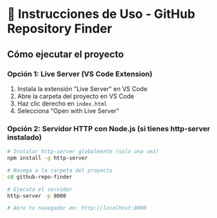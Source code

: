 # 🚀 Instrucciones de Uso - GitHub Repository Finder

## Cómo ejecutar el proyecto

### Opción 1: Live Server (VS Code Extension)
1. Instala la extensión "Live Server" en VS Code
2. Abre la carpeta del proyecto en VS Code
3. Haz clic derecho en `index.html`
4. Selecciona "Open with Live Server"

### Opción 2: Servidor HTTP con Node.js (si tienes http-server instalado)
```bash
# Instalar http-server globalmente (solo una vez)
npm install -g http-server

# Navega a la carpeta del proyecto
cd github-repo-finder

# Ejecuta el servidor
http-server -p 8000

# Abre tu navegador en: http://localhost:8000